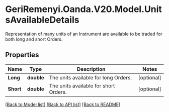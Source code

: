 # GeriRemenyi.Oanda.V20.Model.UnitsAvailableDetails
Representation of many units of an Instrument are available to be traded for both long and short Orders.
## Properties

Name | Type | Description | Notes
------------ | ------------- | ------------- | -------------
**Long** | **double** | The units available for long Orders. | [optional] 
**Short** | **double** | The units available for short Orders. | [optional] 

[[Back to Model list]](../README.md#documentation-for-models) [[Back to API list]](../README.md#documentation-for-api-endpoints) [[Back to README]](../README.md)

